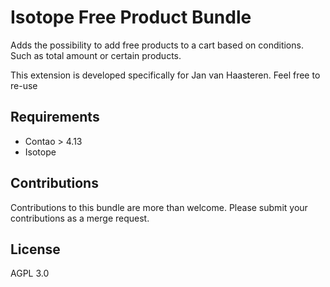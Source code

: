 # Isotope Free Product Bundle

Adds the possibility to add free products to a cart based on conditions. Such as total amount or certain products.

This extension is developed specifically for Jan van Haasteren. Feel free to re-use

## Requirements

* Contao > 4.13
* Isotope

## Contributions

Contributions to this bundle are more than welcome. Please submit your contributions as a merge request.

## License

AGPL 3.0